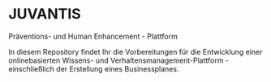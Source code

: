 # JUVANTIS
Präventions- und Human Enhancement - Plattform

In diesem Repository findet Ihr die Vorbereitungen für die Entwicklung einer onlinebasierten Wissens- und Verhaltensmanagement-Plattform - 
einschließlich der Erstellung eines Businessplanes.
